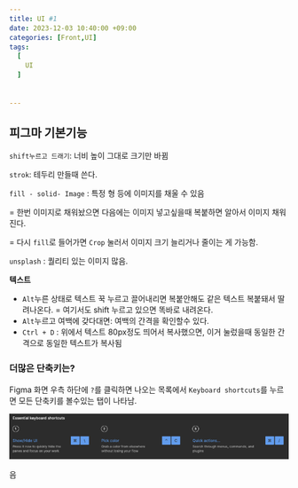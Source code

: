 ```yaml
---
title: UI #1
date: 2023-12-03 10:40:00 +09:00
categories: [Front,UI]
tags:
  [
    UI
  ]


---
```


## 피그마 기본기능

`shift누르고 드래기`: 너비 높이 그대로 크기만 바뀜

`strok`: 테두리 만들때 쓴다.

`fill - solid- Image` : 특정 형 등에 이미지를 채울 수 있음

= 한번 이미지로 채워놨으면 다음에는 이미지 넣고싶을때 복붙하면 알아서 이미지 채워진다.

= 다시 `fill`로 들어가면 `Crop` 눌러서 이미지 크기 늘리거나 줄이는 게 가능함.

`unsplash` : 퀄리티 있는 이미지 많음.



**텍스트**

* `Alt`누른 상태로 텍스트 꾹 누르고 끌어내리면 복붙안해도 같은 텍스트 복붙돼서 딸려나온다.
  = 여기서도 shift 누르고 있으면 똑바로 내려온다.
* `Alt`누르고 여백에 갖다대면: 여백의 간격을 확인할수 있다.
* `Ctrl + D` : 위에서 텍스트 80px정도 띄어서 복사했으면, 이거 눌렀을때 동일한 간격으로 동일한 텍스트가 복사됨



### 더많은 단축키는?

Figma 화면 우측 하단에 `?`를 클릭하면 나오는 목록에서 `Keyboard shortcuts`를 누르면 모든 단축키를 볼수있는 탭이 나타남.

![image-20231203180817815](https://raw.githubusercontent.com/bunju20/image_server/main/img_/image-20231203180817815.png)

음


